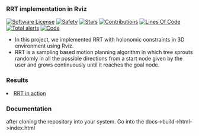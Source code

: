 ### RRT implementation in Rviz

[![Software License](https://img.shields.io/badge/license-MIT-brightgreen.svg)](LICENSE) [![Safety](https://img.shields.io/badge/safety-secure-brightgreen.svg)](https://app.gitguardian.com) [![Stars](https://img.shields.io/github/stars/addy1997/Kinodynamic-Fast_RRT-ROS.svg?style=flat&label=Star&maxAge=86400)](STARS)
[![Contributions](https://img.shields.io/github/commit-activity/m/addy1997/Kinodynamic-Fast_RRT-ROS.svg?color=%09%2346c018)](https://github.com/addy1997/Kinodynamic-Fast_RRT-ROS/graphs/commit-activity) [![Lines Of Code](https://tokei.rs/b1/github/addy1997/Kinodynamic-Fast_RRT-ROS?category=code)](https://github.com/addy1997/Kinodynamic-Fast_RRT-ROS) [![Total alerts](https://img.shields.io/lgtm/alerts/g/addy1997/Kinodynamic-Fast_RRT-ROS.svg?logo=lgtm&logoWidth=18)](https://lgtm.com/projects/g/addy1997/Kinodynamic-Fast_RRT-ROS/alerts/) [![Code](https://img.shields.io/badge/code%20style-black-000000.svg)](https://github.com/ambv/black) 

<ul> 
  
<li>In this project, we implemented RRT with holonomic constraints in 3D environment using Rviz. </li>
<li>RRT is a sampling based motion planning algorithm in which tree sprouts randomly in all the possible directions from a start node given by the user and grows continuously until it reaches the goal node. </li>

</ul>

### Results

<li> <a href = "https://www.youtube.com/watch?v=y9wn1XM037M"> RRT in action </a> </li>



### Documentation

after cloning the repository into your system.
Go into the docs->build->html->index.html


